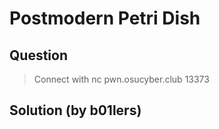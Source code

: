 # Postmodern Petri Dish

## Question
> Connect with nc pwn.osucyber.club 13373

## Solution (by b01lers)

